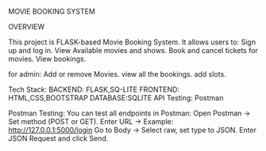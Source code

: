 MOVIE BOOKING SYSTEM

OVERVIEW

This project is FLASK-based Movie Booking System.
It allows users to:
Sign up and log in.
View Available movies and shows.
Book and cancel tickets for movies.
View bookings.

for admin:
Add or remove Movies.
view all the bookings.
add slots.

Tech Stack:
BACKEND: FLASK,SQ-LITE
FRONTEND: HTML,CSS,BOOTSTRAP
DATABASE:SQLITE
API Testing: Postman

Postman Testing:
You can test all endpoints in Postman:
Open Postman → Set method (POST or GET).
Enter URL → Example: http://127.0.0.1:5000/login
Go to Body → Select raw, set type to JSON.
Enter JSON Request and click Send.
